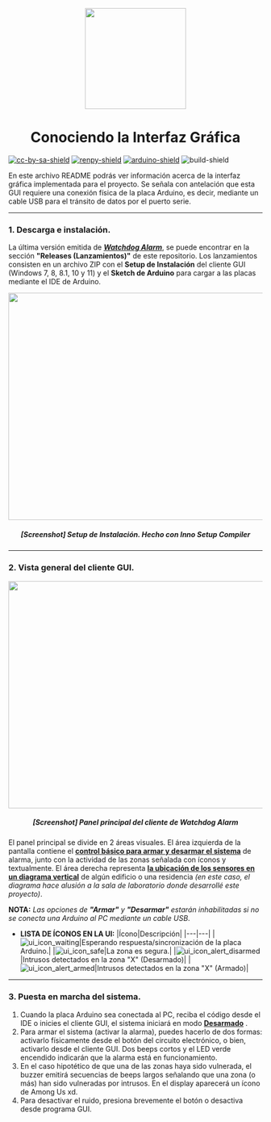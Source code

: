 [cc-by-sa]: http://creativecommons.org/licenses/by-sa/4.0/
[renpy]: https://renpy.org/
[arduino]: https://www.arduino.cc/

[cc-by-sa-image]: https://licensebuttons.net/l/by-sa/4.0/88x31.png
[cc-by-sa-shield]: https://img.shields.io/badge/Licencia-CC--BY--SA%204.0-brightgreen
[renpy-shield]: https://img.shields.io/badge/Motor%20Gráfico-Ren'Py-red
[arduino-shield]: https://img.shields.io/badge/Hardware-Arduino-blue
[build-shield]: https://img.shields.io/badge/Build-Passing-green

<p align="center">
  <img width="200" height="200" src="https://user-images.githubusercontent.com/77955772/195935170-0eca162f-a566-4459-9316-24509700dead.png">
</p>

<h1 align = "center"> Conociendo la Interfaz Gráfica </h1>

[![cc-by-sa-shield]][cc-by-sa] [![renpy-shield]][renpy] [![arduino-shield]][arduino] ![build-shield]

En este archivo README podrás ver información acerca de la interfaz gráfica implementada para el proyecto. Se señala con antelación que esta GUI requiere una conexión física de la placa Arduino, es decir, mediante un cable USB para el tránsito de datos por el puerto serie.

---
### 1. Descarga e instalación.

La última versión emitida de <ins>_**Watchdog Alarm**_</ins>, se puede encontrar en la sección **"Releases (Lanzamientos)"** de este repositorio. Los lanzamientos consisten en un archivo ZIP con el **Setup de Instalación** del cliente GUI (Windows 7, 8, 8.1, 10 y 11) y el **Sketch de Arduino** para cargar a las placas mediante el IDE de Arduino.

<p align="center">
  <img width="800" height="450" src="https://user-images.githubusercontent.com/77955772/195959537-94aaff42-b19d-4fc3-b937-5f944a92f4bf.png">
  <h5 align="center"> <i>[Screenshot] Setup de Instalación. Hecho con Inno Setup Compiler</i> </h5>
</p>

---

### 2. Vista general del cliente GUI.

<p align="center">
  <img width="800" height="450" src="https://user-images.githubusercontent.com/77955772/195959919-f4339879-3dd9-40eb-a3a8-daeeb7582713.png">
  <h5 align="center"> <i>[Screenshot] Panel principal del cliente de Watchdog Alarm</i> </h5>
</p>

El panel principal se divide en 2 áreas visuales. El área izquierda de la pantalla contiene el <ins>**control básico para armar y desarmar el sistema**</ins> de alarma, junto con la actividad de las zonas señalada con íconos y textualmente. El área derecha representa <ins>**la ubicación de los sensores en un diagrama vertical**</ins> de algún edificio o una residencia _(en este caso, el diagrama hace alusión a la sala de laboratorio donde desarrollé este proyecto)_.

**NOTA:** _Las opciones de **"Armar"** y **"Desarmar"** estarán inhabilitadas si no se conecta una Arduino al PC mediante un cable USB_.

* **LISTA DE ÍCONOS EN LA UI:**
  |Ícono|Descripción|
  |---|---|
  |![ui_icon_waiting](https://user-images.githubusercontent.com/77955772/195720041-a490267d-2f0f-458d-8888-f90e2d0b454b.png)|Esperando respuesta/sincronización de la placa Arduino.|
  |![ui_icon_safe](https://user-images.githubusercontent.com/77955772/195719965-3dbcadad-c04e-43b9-897c-3285a403a136.png)|La zona es segura.|
  |![ui_icon_alert_disarmed](https://user-images.githubusercontent.com/77955772/195720173-77096a0c-1485-4017-bd6e-a148322792d0.png)|Intrusos detectados en la zona "X" (Desarmado)|
  |![ui_icon_alert_armed](https://user-images.githubusercontent.com/77955772/195720220-fdd8c335-b780-47cc-b0f2-f33f41aff1c5.png)|Intrusos detectados en la zona "X" (Armado)|

---

### 3. Puesta en marcha del sistema.

1. Cuando la placa Arduino sea conectada al PC, reciba el código desde el IDE o inicies el cliente GUI, el sistema iniciará en modo <ins>**Desarmado**</ins> .
2. Para armar el sistema (activar la alarma), puedes hacerlo de dos formas: activarlo físicamente desde el botón del circuito electrónico, o bien, activarlo desde el cliente GUI. Dos beeps cortos y el LED verde encendido indicarán que la alarma está en funcionamiento.
3. En el caso hipotético de que una de las zonas haya sido vulnerada, el buzzer emitirá secuencias de beeps largos señalando que una zona (o más) han sido vulneradas por intrusos. En el display aparecerá un ícono de Among Us xd.
4. Para desactivar el ruido, presiona brevemente el botón o desactiva desde programa GUI.



